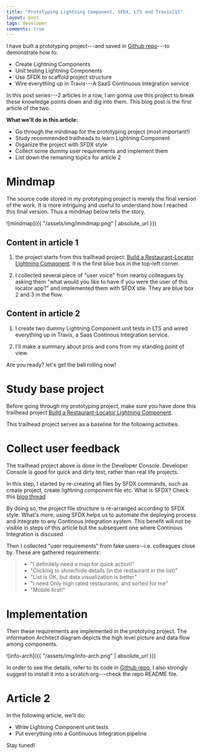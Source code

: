 ```yaml
---
title: "Prototyping Lightning Component, SFDX, LTS and Travis[1]"
layout: post
tags: developer
comments: true
---
```


I have built a prototyping project---and saved in <a href="https://github.com/Xixiao007/sfdx-tryout" rel="noopener" target="_blank">Github repo</a>---to demonstrate how to:

- Create Lightning Components
- Unit testing Lightning Components
- Use SFDX to scaffold project structure
- Wire everything up in Travis---A SaaS Continuous Integration service

In this post series---2 articles in a row, I am gonna use this project to break these knowledge points down and dig into them. This blog post is the first article of the two.

**What we'll do in this article:**

- Go through the mindmap for the prototyping project (most important!)
- Study recommended trailheads to learn Lightning Component
- Organize the project with SFDX style
- Collect some dummy user requirements and implement them
- List down the remaning topics for article 2

# Mindmap

The source code stored in my prototyping project is merely the final version of the work. It is more intriguing and useful to understand how I reached this final version. Thus a mindmap below tells the story.

![mindmap]({{ "/assets/img/mindmap.png" | absolute_url }})
<!-- <img src="http://www.salesforceway.com/wp-content/uploads/2018/01/mindmap-1024x561.png" alt="mindmap" width="680" height="373" class="alignnone size-large wp-image-178" /> -->

## Content in article 1

1. the project starts from this trailhead project: <a href="https://trailhead.salesforce.com/projects/workshop-lightning-restaurant-locator" rel="noopener" target="_blank">Build a Restaurant-Locator Lightning Component</a>. It is the first blue box in the top-left corner.

2. I collected several piece of "user voice" from nearby colleagues by asking them "what would you like to have if you were the user of this locator app?" and implemented them with SFDX stle. They are blue box 2 and 3 in the flow.

## Content in article 2

1. I create two dummy Lightning Component unit tests in LTS and wired everything up in Travis, a Saas Continous Integration service.

2. I'll make a summary about pros and cons from my standing point of view.

Are you ready? let's get the ball rolling now!

# Study base project

Before going through my prototyping project, make sure you have done this trailhead project <a href="https://trailhead.salesforce.com/projects/workshop-lightning-restaurant-locator" rel="noopener" target="_blank">Build a Restaurant-Locator Lightning Component</a>.

This trailhead project serves as a baseline for the following activities.

# Collect user feedback

The trailhead project above is done in the Developer Console. Developer Console is good for quick and dirty test, rather than real life projects.

In this step, I started by re-creating all files by SFDX commands, such as create project, create lightning component file etc. What is SFDX? Check this <a href="http://www.salesforceway.com/2017/12/sfdx-intro/" rel="noopener" target="_blank">blog thread</a>

By doing so, the project file structure is re-arranged according to SFDX style. What's more, using SFDX helps us to automate the deploying process and integrate to any Continous Integration system. This benefit will not be visible in steps of this article but the subsequent one where Continous Integration is discused.

Then I collected "user requirements" from fake users--i.e. colleagues close by. These are gathered requirements:

> - "I definitely need a map for quick action!"
> - "Clicking to show/hide details (in the restaurant in the list)"
> - "List is OK, but data visualization is better"
> - "I need Only high rated restaurants, and sorted for me"
> - "Mobile first!"

# Implementation

Then these requirements are implemented in the prototying project. The information Architect diagram depicts the high level picture and data flow among components.

![info-arch]({{ "/assets/img/info-arch.png" | absolute_url }})

In order to see the details, refer to its code in <a href="https://github.com/Xixiao007/sfdx-tryout" rel="noopener" target="_blank">Github repo</a>, I also strongly suggest to install it into a scratch org---check the repo README file.

# Article 2

In the following article, we'll do:

- Write Lightning Component unit tests
- Put everything into a Continuous Integration pipeline

Stay tuned!
